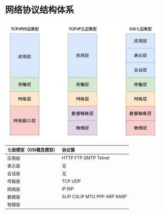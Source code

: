 # 网络协议结构体系

![](/network/images/summary-stack.jpg)

| 七层模型（OSI概念模型） | 协议簇 |
| :--- | :--- |
| 应用层 | HTTP FTP SMTP Telnet |
| 表示层 | 无 |
| 会话层 | 无 |
| 传输层 | TCP UDP |
| 网络层 | IP RIP |
| 数据层 | SLIP CSLIP MTU PPP ARP RARP |
| 物理层 |  |



